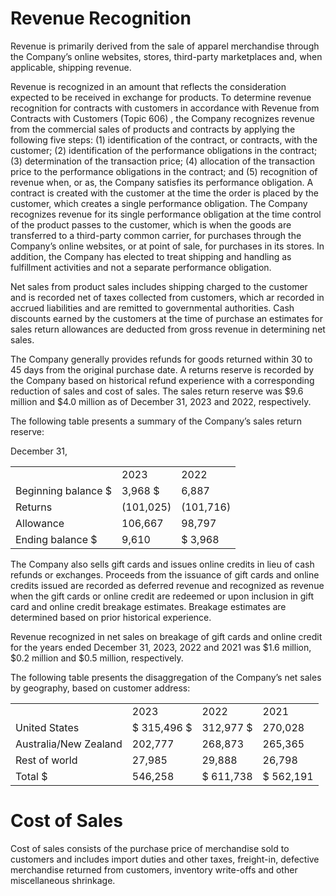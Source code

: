 # Revenue Recognition

Revenue is primarily derived from the sale of apparel merchandise through the Company’s online websites, stores, third-party marketplaces and, when applicable, shipping revenue.

Revenue is recognized in an amount that reflects the consideration expected to be received in exchange for products. To determine revenue recognition for contracts with customers in accordance with Revenue from Contracts with Customers (Topic 606) , the Company recognizes revenue from the commercial sales of products and contracts by applying the following five steps: (1) identification of the contract, or contracts, with the customer; (2) identification of the performance obligations in the contract; (3) determination of the transaction price; (4) allocation of the transaction price to the performance obligations in the contract; and (5) recognition of revenue when, or as, the Company satisfies its performance obligation. A contract is created with the customer at the time the order is placed by the customer, which creates a single performance obligation. The Company recognizes revenue for its single performance obligation at the time control of the product passes to the customer, which is when the goods are transferred to a third-party common carrier, for purchases through the Company’s online websites, or at point of sale, for purchases in its stores. In addition, the Company has elected to treat shipping and handling as fulfillment activities and not a separate performance obligation.

Net sales from product sales includes shipping charged to the customer and is recorded net of taxes collected from customers, which ar recorded in accrued liabilities and are remitted to governmental authorities. Cash discounts earned by the customers at the time of purchase an estimates for sales return allowances are deducted from gross revenue in determining net sales.

The Company generally provides refunds for goods returned within 30 to 45 days from the original purchase date. A returns reserve is recorded by the Company based on historical refund experience with a corresponding reduction of sales and cost of sales. The sales return reserve was $\$ 9.6$ million and $\$ 4.0$ million as of December 31, 2023 and 2022, respectively.

The following table presents a summary of the Company’s sales return reserve:

December 31,   

<table><tr><td></td><td>2023</td><td>2022</td></tr><tr><td>Beginning balance $</td><td>3,968 $</td><td>6,887</td></tr><tr><td>Returns</td><td>(101,025)</td><td>(101,716)</td></tr><tr><td>Allowance</td><td>106,667</td><td>98,797</td></tr><tr><td>Ending balance $</td><td>9,610</td><td>$ 3,968</td></tr></table>

The Company also sells gift cards and issues online credits in lieu of cash refunds or exchanges. Proceeds from the issuance of gift cards and online credits issued are recorded as deferred revenue and recognized as revenue when the gift cards or online credit are redeemed or upon inclusion in gift card and online credit breakage estimates. Breakage estimates are determined based on prior historical experience.

Revenue recognized in net sales on breakage of gift cards and online credit for the years ended December 31, 2023, 2022 and 2021 was $\$ 1.6$ million, $\$ 0.2$ million and $\$ 0.5$ million, respectively.

The following table presents the disaggregation of the Company’s net sales by geography, based on customer address:

<table><tr><td></td><td>2023</td><td>2022</td><td>2021</td></tr><tr><td>United States</td><td>$ 315,496 $</td><td>312,977 $</td><td>270,028</td></tr><tr><td> Australia/New Zealand</td><td>202,777</td><td>268,873</td><td>265,365</td></tr><tr><td>Rest of world</td><td>27,985</td><td>29,888</td><td>26,798</td></tr><tr><td>Total $</td><td>546,258</td><td>$ 611,738</td><td>$ 562,191</td></tr></table>

# Cost of Sales

Cost of sales consists of the purchase price of merchandise sold to customers and includes import duties and other taxes, freight-in, defective merchandise returned from customers, inventory write-offs and other miscellaneous shrinkage.